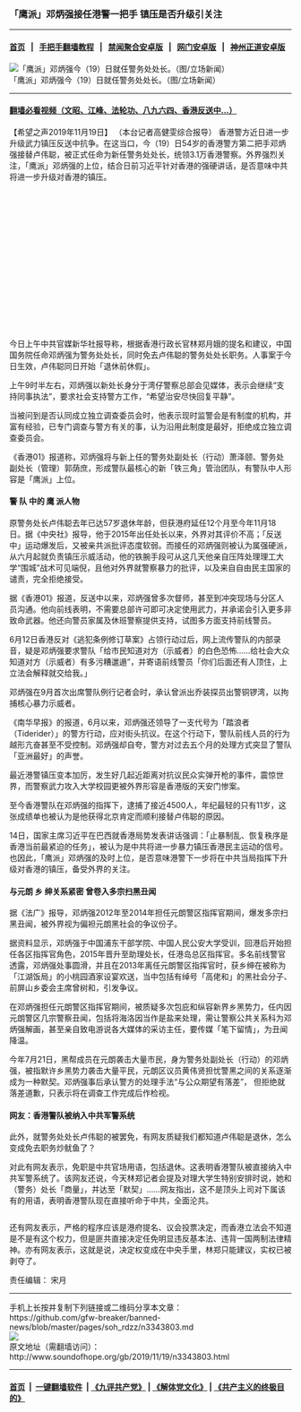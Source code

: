 ### 「鹰派」邓炳强接任港警一把手 镇压是否升级引关注
------------------------

#### [首页](https://github.com/gfw-breaker/banned-news/blob/master/README.md) &nbsp;&nbsp;|&nbsp;&nbsp; [手把手翻墙教程](https://github.com/gfw-breaker/guides/wiki) &nbsp;&nbsp;|&nbsp;&nbsp; [禁闻聚合安卓版](https://github.com/gfw-breaker/bn-android) &nbsp;&nbsp;|&nbsp;&nbsp; [网门安卓版](https://github.com/oGate2/oGate) &nbsp;&nbsp;|&nbsp;&nbsp; [神州正道安卓版](https://github.com/SzzdOgate/update) 



<div class="zhidingtu">
 <div class="ar-wrap-3x2">
  <img alt="「鹰派」邓炳强今（19）日就任警务处处长。（图/立场新闻）" class="ar-wrap-inside-fill" src="http://img.soundofhope.org/2019/11/tang-xookb-1200x0-600x400.png"/>
 </div>
 <div class="caption">
  「鹰派」邓炳强今（19）日就任警务处处长。（图/立场新闻）
 </div>
</div>
<hr/>


#### [翻墙必看视频（文昭、江峰、法轮功、八九六四、香港反送中...）](https://github.com/gfw-breaker/banned-news/blob/master/pages/links.md)

<div class="content">
 <p>
  <span class="content-info-date">
   【希望之声2019年11月19日】
  </span>
  <span class="content-info-type">
   （本台记者高健雯综合报导）
  </span>
  香港警方近日进一步升级武力镇压反送中抗争。在这当口，今（19）日54岁的香港警方第二把手邓炳强接替卢伟聪，被正式任命为新任警务处处长，统领3.1万香港警察。外界强烈关注，「鹰派」邓炳强的上位，结合日前习近平针对香港的强硬讲话，是否意味中共将进一步升级对香港的镇压。
 </p>
 <div class="widget ad-300x250 ad-ecf">
  <!-- ZW30 Post Embed 300x250 1 -->
  <ins class="adsbygoogle" data-ad-client="ca-pub-1519518652909441" data-ad-slot="9768754376" style="display:inline-block;width:300px;height:250px">
  </ins>
 </div>
 <p>
  今日上午中共官媒新华社报导称，根据香港行政长官林郑月娥的提名和建议，中国国务院任命邓炳强为警务处处长，同时免去卢伟聪的警务处处长职务。人事案于今日生效，卢伟聪同日开始「退休前休假」。
 </p>
 <p>
  上午9时半左右，邓炳强以新处长身分于湾仔警察总部会见媒体，表示会继续“支持同事执法”，要求社会支持警方工作，“希望治安尽快回复平静”。
 </p>
 <p>
  当被问到是否认同成立独立调查委员会时，他表示现时监警会是有制度的机构，并富有经验，已专门调查与警方有关的事，认为沿用此制度是最好，拒绝成立独立调查委员会。
 </p>
 <p>
  《香港01》报道称，邓炳强将与新上任的警务处副处长（行动）萧泽颐、警务处副处长（管理）郭荫庶，形成警队最核心的新「铁三角」管治团队，有警队中人形容是「鹰派」上位。
 </p>
 <h4>
  <strong>
   警
  </strong>
  <strong>
   队
  </strong>
  <strong>
   中的
  </strong>
  <strong>
   鹰
  </strong>
  <strong>
   派人物
  </strong>
 </h4>
 <p>
  原警务处长卢伟聪去年已达57岁退休年龄，但获港府延任12个月至今年11月18日。据《中央社》报导，他于2015年出任处长以来，外界对其评价不高；「反送中」运动爆发后，又被亲共派批评态度软弱。而接任的邓炳强则被认为属强硬派，从六月起就负责镇压示威活动，他的铁腕手段可从这几天他亲自压阵处理理工大学“围城”战术可见端倪，且他对外界就警察暴力的批评，以及来自自由民主国家的谴责，完全拒绝接受。
 </p>
 <p>
  据《香港01》报道，反送中以来，邓炳强曾多次督师，甚至到冲突现场与分区人员沟通。他向前线表明，不需要总部许可即可决定使用武力，并承诺会引入更多非致命武器。他还向警员家属及休班警察提供支持，试图多方面支持前线警员。
 </p>
 <p>
  6月12日香港反对《逃犯条例修订草案》占领行动过后，网上流传警队的内部录音，疑是邓炳强要求警队「给市民知道对方（示威者）的白色恐怖……给社会大众知道对方（示威者）有多污糟邋遢”，并寄语前线警员「你们后面还有人顶住，上立法会解释就交给我。」
 </p>
 <p>
  邓炳强在9月首次出席警队例行记者会时，承认曾派出乔装探员出警铜锣湾，以拘捕核心暴力示威者。
 </p>
 <div>
 </div>
 <p>
  《南华早报》的报道，6月以来，邓炳强还领导了一支代号为「踏浪者（Tiderider）」的警方行动，应对街头抗议。在这个行动下，警队前线人员的行为越形亢奋甚至不受控制。邓炳强却自夸，警方对过去五个月的处理方式突显了警队「亚洲最好」的声誉。
 </p>
 <p>
  最近港警镇压变本加厉，发生好几起近距离对抗议民众实弹开枪的事件，震惊世界，而警察武力攻入大学校园更被外界形容是香港版的天安门惨案。
 </p>
 <p>
  至今香港警队在邓炳强的指挥下，逮捕了接近4500人，年纪最轻的只有11岁，这张成绩单也被认为是他获得北京肯定而顺利接替卢伟聪的原因。
 </p>
 <p>
  14日，国家主席习近平在巴西就香港局势发表讲话强调：「止暴制乱、恢复秩序是香港当前最紧迫的任务」，被认为是中共将进一步暴力镇压香港民主运动的信号。也因此，「鹰派」邓炳强的及时上位，是否意味港警下一步将在中共当局指挥下升级对香港的镇压，备受外界的关注。
 </p>
 <h4>
  <strong>
   与元朗
  </strong>
  <strong>
   乡
  </strong>
  <strong>
   绅关系紧密
  </strong>
  <strong>
   曾卷入多宗扫黑丑闻
  </strong>
 </h4>
 <p>
  据《法广》报导，邓炳强2012年至2014年担任元朗警区指挥官期间，爆发多宗扫黑丑闻，被外界视为偏袒元朗黑社会的争议份子。
 </p>
 <p>
  据资料显示，邓炳强于中国浦东干部学院、中国人民公安大学受训，回港后开始担任各区指挥官角色，2015年晋升至助理处长，任港岛总区指挥官。多名前线警官透露，邓炳强处事圆滑，并且在2013年离任元朗警区指挥官时，获乡绅在被称为「江湖饭局」的小桃园酒家设宴欢送，当中包括有绰号「高佬和」的黑社会分子、前屏山乡委会主席曾树和，引发争议。
 </p>
 <p>
  在邓炳强担任元朗警区指挥官期间，被质疑多次包庇和纵容新界乡黑势力，任内因元朗警区几宗警察丑闻，包括将海洛因当作是盐来处理，需让警察公共关系科为邓炳强解画，甚至亲自致电游说各大媒体的采访主任，要传媒「笔下留情」，为丑闻降温。
 </p>
 <p>
  今年7月21日，黑帮成员在元朗袭击大量市民，身为警务处副处长（行动）的邓炳强，被指默许乡黑势力袭击大量平民，元朗区议员黄伟贤担忧警黑之间的关系逐渐成为一种默契。邓炳强事后承认警方的处理手法“与公众期望有落差”， 但拒绝就落差道歉，只表示将在调查工作完成后作检视。
 </p>
 <h4>
  网友：香港警队被纳入中共军警系统
 </h4>
 <p>
  此外，就警务处处长卢伟聪的被罢免，有网友质疑我们都知道卢伟聪是退休，怎么变成免去职务炒鱿鱼了？
 </p>
 <p>
  对此有网友表示，免职是中共官场用语，包括退休。这表明香港警队被直接纳入中共军警系统了。该网友还说，今天林郑记者会提及对理大学生特别安排时说，她和（警务）处长「商量」，并达至「默契」……网友指出，这不是顶头上司对下属该有的用语，表明香港警队现在直接听命于中共，全面沦共。
 </p>
 <p>
  <img alt="" class="size-medium wp-image-3344010" src="http://img.soundofhope.org/2019/11/fireshotcapture183-20twitter-panzerwong-twitter.com-600x336.png" srcset="http://img.soundofhope.org/2019/11/fireshotcapture183-20twitter-panzerwong-twitter.com-600x336.png 600w, http://img.soundofhope.org/2019/11/fireshotcapture183-20twitter-panzerwong-twitter.com-768x431.png 768w, http://img.soundofhope.org/2019/11/fireshotcapture183-20twitter-panzerwong-twitter.com-180x101.png 180w, http://img.soundofhope.org/2019/11/fireshotcapture183-20twitter-panzerwong-twitter.com-366x205.png 366w, http://img.soundofhope.org/2019/11/fireshotcapture183-20twitter-panzerwong-twitter.com.png 899w"/>
 </p>
 <p>
  还有网友表示，严格的程序应该是港府提名、议会投票决定，而香港立法会不知道是不是有这个权力，但是匪共直接决定任免明显违反基本法、违背一国两制法律精神。亦有网友表示，这就是说，决定权变成在中央手里，林郑只能建议，实权已被剥夺了。
 </p>
 <div class="content-info-btm">
  <p class="content-info-zerenbianji">
   <span class="content-info-title">
    责任编辑：
   </span>
   <span class="content-info-content">
    宋月
   </span>
  </p>
 </div>
</div>

<hr/>
手机上长按并复制下列链接或二维码分享本文章：<br/>
https://github.com/gfw-breaker/banned-news/blob/master/pages/soh_rdzz/n3343803.md <br/>
<a href='https://github.com/gfw-breaker/banned-news/blob/master/pages/soh_rdzz/n3343803.md'><img src='https://github.com/gfw-breaker/banned-news/blob/master/pages/soh_rdzz/n3343803.md.png'/></a> <br/>
原文地址（需翻墙访问）：http://www.soundofhope.org/gb/2019/11/19/n3343803.html


------------------------
#### [首页](https://github.com/gfw-breaker/banned-news/blob/master/README.md) &nbsp;|&nbsp; [一键翻墙软件](https://github.com/gfw-breaker/nogfw/blob/master/README.md) &nbsp;| [《九评共产党》](https://github.com/gfw-breaker/9ping.md/blob/master/README.md#九评之一评共产党是什么) | [《解体党文化》](https://github.com/gfw-breaker/jtdwh.md/blob/master/README.md) | [《共产主义的终极目的》](https://github.com/gfw-breaker/gczydzjmd.md/blob/master/README.md)


<img src='http://gfw-breaker.win/banned-news/pages/soh_rdzz/n3343803.md' width='0px' height='0px'/>